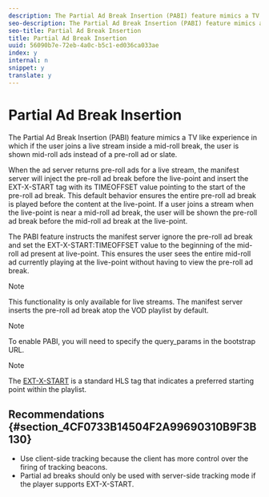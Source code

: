 ```yaml
---
description: The Partial Ad Break Insertion (PABI) feature mimics a TV like experience in which if the user joins a live stream inside a mid-roll break, the user is shown mid-roll ads instead of a pre-roll ad or slate.
seo-description: The Partial Ad Break Insertion (PABI) feature mimics a TV like experience in which if the user joins a live stream inside a mid-roll break, the user is shown mid-roll ads instead of a pre-roll ad or slate.
seo-title: Partial Ad Break Insertion
title: Partial Ad Break Insertion
uuid: 56090b7e-72eb-4a0c-b5c1-ed036ca033ae
index: y
internal: n
snippet: y
translate: y
---
```


# Partial Ad Break Insertion

The Partial Ad Break Insertion (PABI) feature mimics a TV like experience in which if the user joins a live stream inside a mid-roll break, the user is shown mid-roll ads instead of a pre-roll ad or slate.

When the ad server returns pre-roll ads for a live stream, the manifest server will inject the pre-roll ad break before the live-point and insert the EXT-X-START tag with its TIMEOFFSET value pointing to the start of the pre-roll ad break. This default behavior ensures the entire pre-roll ad break is played before the content at the live-point. If a user joins a stream when the live-point is near a mid-roll ad break, the user will be shown the pre-roll ad break before the mid-roll ad break at the live-point. 

The PABI feature instructs the manifest server ignore the pre-roll ad break and set the EXT-X-START:TIMEOFFSET value to the beginning of the mid-roll ad present at live-point. This ensures the user sees the entire mid-roll ad currently playing at the live-point without having to view the pre-roll ad break. 


>[!NOTE]
>
>This functionality is only available for live streams. The manifest server inserts the pre-roll ad break atop the VOD playlist by default.



>[!NOTE]
>
>To enable PABI, you will need to specify the query_params  in the bootstrap URL. 


>[!NOTE]
>
>The [EXT-X-START](https://tools.ietf.org/html/rfc8216#section-4.3.5.2) is a standard HLS tag that indicates a preferred starting point within the playlist. 

## Recommendations {#section_4CF0733B14504F2A99690310B9F3B130}


* Use client-side tracking because the client has more control over the firing of tracking beacons.
* Partial ad breaks should only be used with server-side tracking mode if the player supports EXT-X-START.



